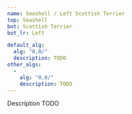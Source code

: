 ```yaml
---
name: Seashell / Left Scottish Terrier
top: Seashell
bot: Scottish Terrier
bot_lr: Left

default_alg:
  alg: "0,0/"
  description: TODO
other_algs:
  -
    alg: "0,0/"
    description: TODO
---
```


Description TODO

